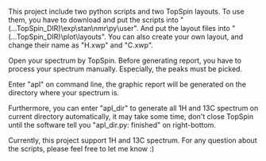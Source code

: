 This project include two python scripts and two TopSpin layouts. To use them, you have to download and put the scripts into "(...TopSpin_DIR)\exp\stan\nmr\py\user". And put the layout files into "(...TopSpin_DIR)\plot\layouts". You can also create your own layout, and change their name as "H.xwp" and "C.xwp".

Open your spectrum by TopSpin. Before generating report, you have to process your spectrum manually. Especially, the peaks must be picked.

Enter "apl" on command line, the graphic report will be generated on the directory where your spectrum is.

Furthermore, you can enter "apl_dir" to generate all 1H and 13C spectrum on current directory automatically, it may take some time, don't close TopSpin until the software tell you "apl_dir.py: finished" on right-bottom.

Currently, this project support 1H and 13C spectrum. For any question about the scripts, please feel free to let me know :)
